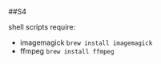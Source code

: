 ##S4

shell scripts require:
 - imagemagick `brew install imagemagick`
 - ffmpeg `brew install ffmpeg`
